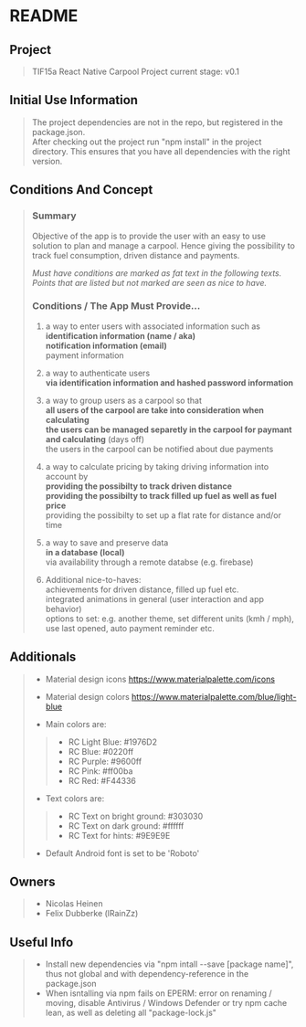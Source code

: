 # README #

## Project ##
>
> TIF15a React Native Carpool Project
> current stage: v0.1
>

## Initial Use Information
>
> The project dependencies are not in the repo, but registered in the package.json.  
> After checking out the project run "npm install" in the project directory.
> This ensures that you have all dependencies with the right version.
>

## Conditions And Concept ##
>
> ### Summary ###
> Objective of the app is to provide the user with an easy to use
> solution to plan and manage a carpool. Hence giving the possibility
> to track fuel consumption, driven distance and payments.  
>   
>
>
> *Must have conditions are marked as fat text in the following texts.*  
> *Points that are listed but not marked are seen as nice to have.*
> ### Conditions / The App Must Provide... ###
>  
> 1. a way to enter users with associated information such as  
>    **identification information (name / aka)**  
>    **notification information (email)**  
>    payment information  
>
> 1. a way to authenticate users  
>    **via identification information and hashed password information**  
> 
> 1. a way to group users as a carpool so that  
>    **all users of the carpool are take into consideration when calculating**  
>    **the users can be managed separetly in the carpool for paymant and calculating** (days off)  
>    the users in the carpool can be notified about due payments  
>
> 1. a way to calculate pricing by taking driving information into account by  
>    **providing the possibilty to track driven distance**  
>    **providing the possibilty to track filled up fuel as well as fuel price**  
>    providing the possibilty to set up a flat rate for distance and/or time  
> 
> 1. a way to save and preserve data  
>    **in a database (local)**  
>    via availability through a remote databse (e.g. firebase)  
>
> 2. Additional nice-to-haves:  
>    achievements for driven distance, filled up fuel etc.  
>    integrated animations in general (user interaction and app behavior)  
>    options to set: e.g. another theme, set  different units (kmh / mph), use last opened, auto payment reminder etc.  
>

## Additionals ##
>
> * Material design icons https://www.materialpalette.com/icons  
> * Material design colors https://www.materialpalette.com/blue/light-blue  
>  
> * Main colors are:  
>> * RC Light Blue: #1976D2  
>> * RC Blue:       #0220ff  
>> * RC Purple:     #9600ff  
>> * RC Pink:       #ff00ba
>> * RC Red:        #F44336
>  
>  
> * Text colors are:   
>> * RC Text on bright ground: #303030  
>> * RC Text on dark ground:   #ffffff  
>> * RC Text for hints:        #9E9E9E  
>  
>  
> * Default Android font is set to be 'Roboto'
>  

## Owners ##
>
> * Nicolas Heinen
> * Felix Dubberke (lRainZz)
>

## Useful Info ##
>
> * Install new dependencies via "npm intall --save [package name]", thus not global and with dependency-reference in the package.json  
> * When isntalling via npm fails on EPERM: error on renaming / moving, disable Antivirus / Windows Defender or try npm cache lean, as well as deleting all "package-lock.js"  
>  